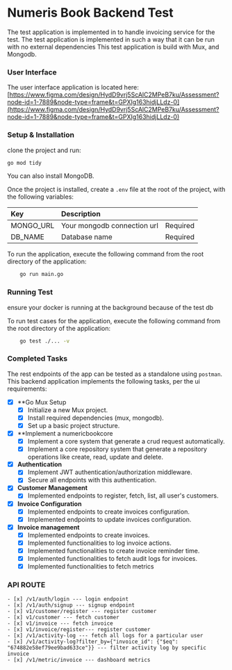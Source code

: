 # Numeris Book Backend Test

The test application is implemented in to handle invoicing service for the test.
The test application is implemented in such a way that it can be run with no external dependencies
This test application is build with Mux, and Mongodb.

### User Interface
The user interface application is located here:
[https://www.figma.com/design/HydD9vrj5ScAlC2MPeB7ku/Assessment?node-id=1-7889&node-type=frame&t=GPXIg163hidjLLdz-0](https://www.figma.com/design/HydD9vrj5ScAlC2MPeB7ku/Assessment?node-id=1-7889&node-type=frame&t=GPXIg163hidjLLdz-0)


### Setup & Installation

clone the project and run:
```sh
go mod tidy
```

You can also install MongoDB.

Once the project is installed, create a `.env` file at the root of the project, with the following variables:

| Key                  | Description                 |          |
|:---------------------|:----------------------------|:---------|
| MONGO_URL            | Your mongodb connection url | Required |
| DB_NAME              | Database name               | Required |

To run the application, execute the following command from the root directory of the application:
```sh
    go run main.go
```

### Running Test

ensure your docker is running at the background because of the test db

To run test cases for the application, execute the following command from the root directory of the application:
```sh
    go test ./... -v
```

### Completed Tasks
The rest endpoints of the app can be tested as a standalone using `postman`.
This backend application implements the following tasks, per the ui requirements:

- [x] **Go Mux Setup
    - [x] Initialize a new Mux project.
    - [x] Install required dependencies (mux, mongodb).
    - [x] Set up a basic project structure.

- [x] **Implement a numericbookcore
    - [x] Implement a core system that generate a crud request automatically.
    - [x] Implement a core repository system that generate a repository operations like create, read, update and delete.

- [x] **Authentication**
    - [x] Implement JWT authentication/authorization middleware.
    - [x] Secure all endpoints with this authentication.

- [x] **Customer Management**
    - [x] Implemented endpoints to register, fetch, list, all user's customers.

- [x] **Invoice Configuration**
    - [x] Implemented endpoints to create invoices configuration.
    - [x] Implemented endpoints to update invoices configuration.

- [x] **Invoice management**
    - [x] Implemented endpoints to create invoices.
    - [x] Implemented functionalities to log invoice actions.
    - [x] Implemented functionalities to create invoice reminder time.
    - [x] Implemented functionalities to fetch audit logs for invoices.
    - [x] Implemented functionalities to fetch metrics

### API ROUTE
    - [x] /v1/auth/login --- login endpoint
    - [x] /v1/auth/signup --- signup endpoint
    - [x] v1/customer/register --- register customer
    - [x] v1/customer --- fetch customer
    - [x] v1/invoice --- fetch invoice
    - [x] v1/invoice/register--- register customer
    - [x] /v1/activity-log --- fetch all logs for a particular user
    - [x] /v1/activity-log?filter_by={"invoice_id": {"$eq": "674882e58ef79ee9bad633ce"}} --- filter activity log by specific invoice 
    - [x] /v1/metric/invoice --- dashboard metrics
